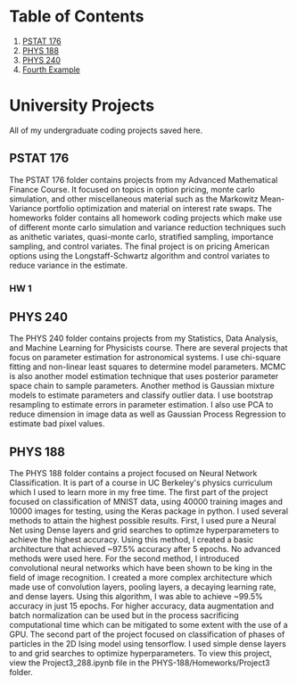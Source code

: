 # Table of Contents

1. [PSTAT 176](#PSTAT_176)
2. [PHYS 188](#PHYS_188)
3. [PHYS 240](#PHYS_240)
4. [Fourth Example](#fourth-examplehttpwwwfourthexamplecom)

# University Projects

All of my undergraduate coding projects saved here. 

## PSTAT 176
The PSTAT 176 folder contains projects from my Advanced Mathematical Finance Course. It focused on topics in option pricing, monte carlo simulation, and other miscellaneous material such as the Markowitz Mean-Variance portfolio optimization and material on interest rate swaps. The homeworks folder contains all homework coding projects which make use of different monte carlo simulation and variance reduction techniques such as anithetic variates, quasi-monte carlo, stratified sampling, importance sampling, and control variates. The final project is on pricing American options using the Longstaff-Schwartz algorithm and control variates to reduce variance in the estimate.

### HW 1

## PHYS 240
The PHYS 240 folder contains projects from my Statistics, Data Analysis, and Machine Learning for Physicists course. There are several projects that focus on parameter estimation for astronomical systems. I use chi-square fitting and non-linear least squares to determine model parameters. MCMC is also another model estimation technique that uses posterior parameter space chain to sample parameters. Another method is Gaussian mixture models to estimate parameters and classify outlier data. I use bootstrap resampling to estimate errors in parameter estimation. I also use PCA to reduce dimension in image data as well as Gaussian Process Regression to estimate bad pixel values.

## PHYS 188
The PHYS 188 folder contains a project focused on Neural Network Classification. It is part of a course in UC Berkeley's physics curriculum which I used to learn more in my free time. The first part of the project focused on classification of MNIST data, using 40000 training images and 10000 images for testing, using the Keras package in python. I used several methods to attain the highest possible results. First, I used pure a Neural Net using Dense layers and grid searches to optimze hyperparameters to achieve the highest accuracy. Using this method, I created a basic architecture that achieved ~97.5% accuracy after 5 epochs. No advanced methods were used here. For the second method, I introduced convolutional neural networks which have been shown to be king in the field of image recognition. I created a more complex architecture which made use of convolution layers, pooling layers, a decaying learning rate, and dense layers. Using this algorithm, I was able to achieve ~99.5% accuracy in just 15 epochs. For higher accuracy, data augmentation and batch normalization can be used but in the process sacrificing computational time which can be mitigated to some extent with the use of a GPU. The second part of the project focused on classification of phases of particles in the 2D Ising model using tensorflow. I used simple dense layers to and grid searches to optimize hyperparameters. To view this project, view the Project3_288.ipynb file in the PHYS-188/Homeworks/Project3 folder.
